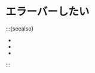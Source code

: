 # エラーバーしたい

:::{seealso}

- [](../altair/altair-errorbars.md)
- [](../hvplot/hvplot-errorbars.md)
- [](../plotly/plotly-errorbars.md)

:::
